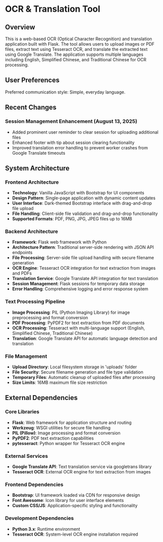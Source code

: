 # OCR & Translation Tool

## Overview

This is a web-based OCR (Optical Character Recognition) and translation application built with Flask. The tool allows users to upload images or PDF files, extract text using Tesseract OCR, and translate the extracted text using Google Translate. The application supports multiple languages including English, Simplified Chinese, and Traditional Chinese for OCR processing.

## User Preferences

Preferred communication style: Simple, everyday language.

## Recent Changes

### Session Management Enhancement (August 13, 2025)
- Added prominent user reminder to clear session for uploading additional files
- Enhanced footer with tip about session clearing functionality
- Improved translation error handling to prevent worker crashes from Google Translate timeouts

## System Architecture

### Frontend Architecture
- **Technology**: Vanilla JavaScript with Bootstrap for UI components
- **Design Pattern**: Single-page application with dynamic content updates
- **User Interface**: Dark-themed Bootstrap interface with drag-and-drop file upload
- **File Handling**: Client-side file validation and drag-and-drop functionality
- **Supported Formats**: PDF, PNG, JPG, JPEG files up to 16MB

### Backend Architecture
- **Framework**: Flask web framework with Python
- **Architecture Pattern**: Traditional server-side rendering with JSON API endpoints
- **File Processing**: Server-side file upload handling with secure filename generation
- **OCR Engine**: Tesseract OCR integration for text extraction from images and PDFs
- **Translation Service**: Google Translate API integration for text translation
- **Session Management**: Flask sessions for temporary data storage
- **Error Handling**: Comprehensive logging and error response system

### Text Processing Pipeline
- **Image Processing**: PIL (Python Imaging Library) for image preprocessing and format conversion
- **PDF Processing**: PyPDF2 for text extraction from PDF documents
- **OCR Processing**: Tesseract with multi-language support (English, Simplified Chinese, Traditional Chinese)
- **Translation**: Google Translate API for automatic language detection and translation

### File Management
- **Upload Directory**: Local filesystem storage in 'uploads' folder
- **File Security**: Secure filename generation and file type validation
- **Temporary Files**: Automatic cleanup of uploaded files after processing
- **Size Limits**: 16MB maximum file size restriction

## External Dependencies

### Core Libraries
- **Flask**: Web framework for application structure and routing
- **Werkzeug**: WSGI utilities for secure file handling
- **PIL (Pillow)**: Image processing and format conversion
- **PyPDF2**: PDF text extraction capabilities
- **pytesseract**: Python wrapper for Tesseract OCR engine

### External Services
- **Google Translate API**: Text translation service via googletrans library
- **Tesseract OCR**: External OCR engine for text extraction from images

### Frontend Dependencies
- **Bootstrap**: UI framework loaded via CDN for responsive design
- **Font Awesome**: Icon library for user interface elements
- **Custom CSS/JS**: Application-specific styling and functionality

### Development Dependencies
- **Python 3.x**: Runtime environment
- **Tesseract OCR**: System-level OCR engine installation required